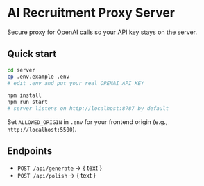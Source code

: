 # AI Recruitment Proxy Server

Secure proxy for OpenAI calls so your API key stays on the server.

## Quick start
```bash
cd server
cp .env.example .env
# edit .env and put your real OPENAI_API_KEY

npm install
npm run start
# server listens on http://localhost:8787 by default
```
Set `ALLOWED_ORIGIN` in `.env` for your frontend origin (e.g., `http://localhost:5500`).

## Endpoints
- `POST /api/generate` → { text }
- `POST /api/polish` → { text }
